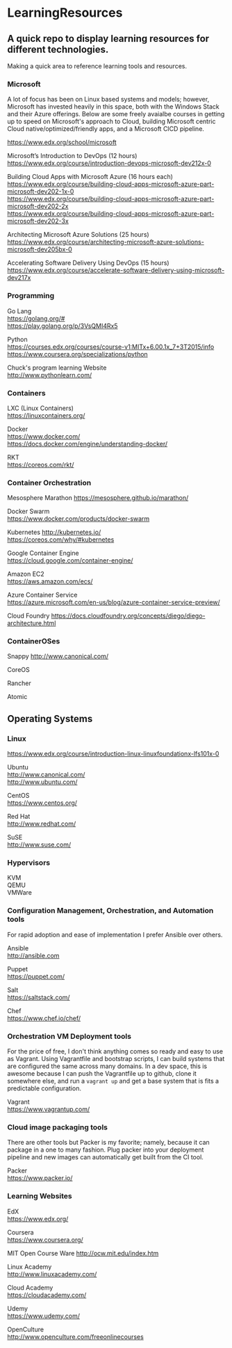 # LearningResources

## A quick repo to display learning resources for different technologies.  
Making a quick area to reference learning tools and resources.

### Microsoft
A lot of focus has been on Linux based systems and models; however, Microsoft has invested heavily in this space, both with the Windows Stack and their Azure offerings. Below are some freely avaialbe courses in getting up to speed on Microsoft's approach to Cloud, building Microsoft centric Cloud native/optimized/friendly apps, and a Microsoft CICD pipeline.  

https://www.edx.org/school/microsoft   

Microsoft’s Introduction to DevOps (12 hours)  
https://www.edx.org/course/introduction-devops-microsoft-dev212x-0  

Building Cloud Apps with Microsoft Azure  (16 hours each)  
https://www.edx.org/course/building-cloud-apps-microsoft-azure-part-microsoft-dev202-1x-0  
https://www.edx.org/course/building-cloud-apps-microsoft-azure-part-microsoft-dev202-2x  
https://www.edx.org/course/building-cloud-apps-microsoft-azure-part-microsoft-dev202-3x  

Architecting Microsoft Azure Solutions (25 hours)  
https://www.edx.org/course/architecting-microsoft-azure-solutions-microsoft-dev205bx-0  

Accelerating Software Delivery Using DevOps  (15 hours)  
https://www.edx.org/course/accelerate-software-delivery-using-microsoft-dev217x  

### Programming

Go Lang  
https://golang.org/#  
https://play.golang.org/p/3VsQMI4Rx5  

Python  
https://courses.edx.org/courses/course-v1:MITx+6.00.1x_7+3T2015/info  
https://www.coursera.org/specializations/python  

Chuck's program learning Website  
http://www.pythonlearn.com/  

### Containers
LXC (Linux Containers)  
https://linuxcontainers.org/  

Docker  
https://www.docker.com/  
https://docs.docker.com/engine/understanding-docker/  


RKT  
https://coreos.com/rkt/  

### Container Orchestration

Mesosphere Marathon
https://mesosphere.github.io/marathon/  

Docker Swarm   
https://www.docker.com/products/docker-swarm  

Kubernetes
http://kubernetes.io/  
https://coreos.com/why/#kubernetes  

Google Container Engine  
https://cloud.google.com/container-engine/  

Amazon EC2  
https://aws.amazon.com/ecs/  

Azure Container Service  
https://azure.microsoft.com/en-us/blog/azure-container-service-preview/  

Cloud Foundry
https://docs.cloudfoundry.org/concepts/diego/diego-architecture.html  


### ContainerOSes
Snappy
http://www.canonical.com/

CoreOS

Rancher

Atomic

## Operating Systems
### Linux  
https://www.edx.org/course/introduction-linux-linuxfoundationx-lfs101x-0

Ubuntu  
http://www.canonical.com/  
http://www.ubuntu.com/  

CentOS  
https://www.centos.org/  

Red Hat  
http://www.redhat.com/   

SuSE  
http://www.suse.com/  

### Hypervisors
KVM  
QEMU  
VMWare  

### Configuration Management, Orchestration, and Automation tools
For rapid adoption and ease of implementation I prefer Ansible over others.

Ansible  
http://ansible.com  

Puppet  
https://puppet.com/  

Salt  
https://saltstack.com/  

Chef  
https://www.chef.io/chef/  


### Orchestration VM Deployment tools
For the price of free, I don't think anything comes so ready and easy to use as Vagrant. Using Vagrantfile and bootstrap scripts, I can build systems that are configured the same across many domains. In a dev space, this is awesome because I can push the Vagrantfile up to github, clone it somewhere else, and run a `vagrant up` and get a base system that is fits a predictable configuration.

Vagrant  
https://www.vagrantup.com/   

### Cloud image packaging tools
There are other tools but Packer is my favorite; namely, because it can package in a one to many fashion. Plug packer into your deployment pipeline and new images can automatically get built from the CI tool.  

Packer  
https://www.packer.io/  

### Learning Websites

EdX  
https://www.edx.org/  

Coursera  
https://www.coursera.org/  

MIT Open Course Ware
http://ocw.mit.edu/index.htm  

Linux Academy  
http://www.linuxacademy.com/  

Cloud Academy  
https://cloudacademy.com/  

Udemy  
https://www.udemy.com/  

OpenCulture  
http://www.openculture.com/freeonlinecourses  
